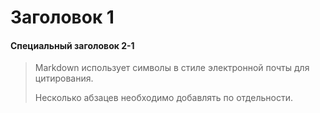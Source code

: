 # Заголовок 1

#### Специальный заголовок 2-1

> Markdown использует символы в стиле электронной почты для цитирования.
>
> Несколько абзацев необходимо добавлять по отдельности.
